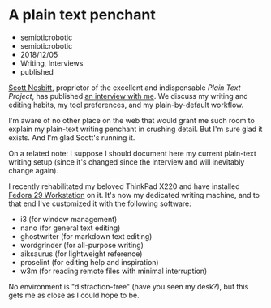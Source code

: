 # A plain text penchant
- semioticrobotic
- semioticrobotic
- 2018/12/05
- Writing, Interviews
- published

[Scott Nesbitt](https://scottnesbitt.net/), proprietor of the excellent and indispensable _Plain Text Project_, has published [an interview with me](https://plaintextproject.online/2018/12/05/Behrenshausen.html). We discuss my writing and editing habits, my tool preferences, and my plain-by-default workflow.

I'm aware of no other place on the web that would grant me such room to explain my plain-text writing penchant in crushing detail. But I'm sure glad it exists. And I'm glad Scott's running it.

On a related note: I suppose I should document here my current plain-text writing setup (since it's changed since the interview and will inevitably change again).

I recently rehabilitated my beloved ThinkPad X220 and have installed [Fedora 29 Workstation](https://getfedora.org/en/workstation/download/) on it. It's now my dedicated writing machine, and to that end I've customized it with the following software:

- i3 (for window management)
- nano (for general text editing)
- ghostwriter (for markdown text editing)
- wordgrinder (for all-purpose writing)
- aiksaurus (for lightweight reference)
- proselint (for editing help and inspiration)
- w3m (for reading remote files with minimal interruption)

No environment is "distraction-free" (have you seen my desk?), but this gets me as close as I could hope to be.